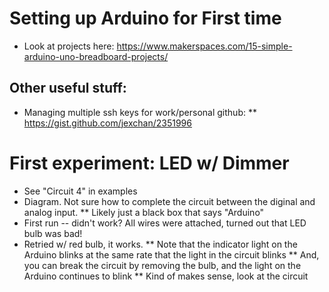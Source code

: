 # Setting up Arduino for First time
 * Look at projects here: https://www.makerspaces.com/15-simple-arduino-uno-breadboard-projects/

## Other useful stuff:
 * Managing multiple ssh keys for work/personal github:
   ** https://gist.github.com/jexchan/2351996


# First experiment: LED w/ Dimmer


 * See "Circuit 4" in examples
 * Diagram. Not sure how to complete the circuit between the diginal and analog input.
   ** Likely just a black box that says "Arduino"
 * First run -- didn't work? All wires were attached, turned out that LED bulb was bad!
 * Retried w/ red bulb, it works.
   ** Note that the indicator light on the Arduino blinks at the same rate that the light in the circuit blinks
   ** And, you can break the circuit by removing the bulb, and the light on the Arduino continues to blink
   ** Kind of makes sense, look at the circuit